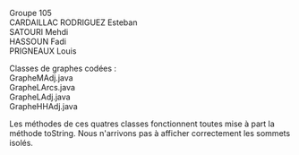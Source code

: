 Groupe 105  
CARDAILLAC RODRIGUEZ Esteban  
SATOURI Mehdi  
HASSOUN Fadi  
PRIGNEAUX Louis  


Classes de graphes codées :  
GrapheMAdj.java  
GrapheLArcs.java  
GrapheLAdj.java  
GrapheHHAdj.java  

Les méthodes de ces quatres classes fonctionnent toutes mise à part la méthode toString. Nous n'arrivons pas à afficher correctement les sommets isolés.  
